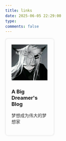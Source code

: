 ```yaml
---
title: links
date: 2025-06-05 22:29:00
type: 
comments: false
---
```


<style>
.links-container {
    display: grid;
    gap: 20px;
}

@media screen and (768px <=width ) {
    .links-container {
        grid-template-columns: repeat(3, 1fr);
    }
}

@media screen and (400px <=width <=768px) {
    .links-container {
        grid-template-columns: repeat(2, 1fr);
    }
}

@media screen and (width <=400px) {
    .links-container {
        grid-template-columns: repeat(1, 1fr);
    }
}

.link-item {
    padding: 20px;
    border-radius: 8px;
    box-shadow: 1px 1px 5px 0 rgba(0, 0, 0, .1), inset 1px 1px 2px 0 rgba(0,0,0, .1);
    transition: box-shadow .2s ease-in-out, transform .2s ease-in-out;
}

.link-item:hover {
    box-shadow: 1px 1px 5px 0 rgba(0, 0, 0, .2),inset 1px 1px 2px 0 rgba(0,0,0, .1);
    transform: scale(1.02);
}

body[class*='darkmode--activated'] .link-item {
    box-shadow: 1px 1px 5px 0 rgba(255,255,255, .1), inset 1px 1px 5px 0 rgba(255,255,255, .1);
}

body[class*='darkmode--activated'] .link-item:hover {
    box-shadow: 1px 1px 5px 0 rgba(255,255,255, .2), inset 1px 1px 5px 0 rgba(255,255,255, .1);
}

[data-theme='dark'] .link-info p {
    color: rgba(255,255,255,0.7);
}

.link-item {
    display: flex;
    align-items: center;
    gap: 10px;
    margin-bottom: 10px;
    color: #000;
}

.item-icon img {
    margin: 0;
    width: 60px;
    height: 50px;
    border-radius: 50%;
    object-fit: cover;
}

.link-info p{
    font-size: 14px;
    color: rgba(0,0,0,.8);
    overflow: hidden;
    display: -webkit-box;
    -webkit-box-orient: vertical;
    -webkit-line-clamp: 2;
}

a {
    text-decoration: none;
    border-bottom: none;
}
</style>

<div class="links-container">
  <div class="link-item">
    <a href="https://a-big-dreamer.github.io/" target="_blank" class="link-card">
      <div class="link-icon">
        <img src="../img/A-Big-Dreamer's-Blog.jpg" alt="A Big Dreamer's Blog" />
      </div>
      <div class="link-info">
        <h3>A Big Dreamer's Blog</h3>
        <p>梦想成为伟大的梦想家</p>
      </div>
    </a>
  </div>
</div>

